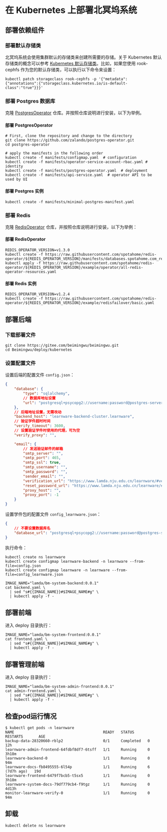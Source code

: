 # 在 Kubernetes 上部署北冥坞系统

## 部署依赖组件
### 部署默认存储类
北冥坞系统会使用集群默认的存储类来创建所需要的存储。关于 Kubernetes 默认存储类的概念可以参考 [Kubernetes 默认存储类](https://kubernetes.io/docs/tasks/administer-cluster/change-default-storage-class/)。比如，如果您使用 rook-cephfs 作为您的默认存储类，可以执行以下命令来设置：
```shell
kubectl patch storageclass rook-cephfs -p '{"metadata": {"annotations":{"storageclass.kubernetes.io/is-default-class":"true"}}}'
```

### 部署 Postgres 数据库
克隆 [PostgresOperator](https://github.com/zalando/postgres-operator.git) 仓库。并按照仓库说明进行安装，以下为举例。
#### 部署 PostgresOperator
```shell
# First, clone the repository and change to the directory
git clone https://github.com/zalando/postgres-operator.git
cd postgres-operator

# apply the manifests in the following order
kubectl create -f manifests/configmap.yaml  # configuration
kubectl create -f manifests/operator-service-account-rbac.yaml # identity
kubectl create -f manifests/postgres-operator.yaml  # deployment
kubectl create -f manifests/api-service.yaml  # operator API to be used by UI
```
#### 部署 Postgres 实例
```shell
kubectl create -f manifests/minimal-postgres-manifest.yaml
```

### 部署 Redis
克隆 [RedisOperator](https://github.com/spotahome/redis-operator.git) 仓库，并按照仓库说明进行安装，以下为举例：
#### 部署 RedisOperator
```shell
REDIS_OPERATOR_VERSION=v1.3.0
kubectl create -f https://raw.githubusercontent.com/spotahome/redis-operator/${REDIS_OPERATOR_VERSION}/manifests/databases.spotahome.com_redisfailovers.yaml
kubectl apply -f https://raw.githubusercontent.com/spotahome/redis-operator/${REDIS_OPERATOR_VERSION}/example/operator/all-redis-operator-resources.yaml
```
#### 部署 Redis 实例
```shell
REDIS_OPERATOR_VERSION=v1.2.4
kubectl create -f https://raw.githubusercontent.com/spotahome/redis-operator/${REDIS_OPERATOR_VERSION}/example/redisfailover/basic.yaml
```

## 部署后端
### 下载部署文件
```shell
git clone https://gitee.com/beimingwu/beimingwu.git
cd Beimingwu/deploy/kubernetes
```
### 设置配置文件
设置后端的配置文件 `config.json`：
```json
{
    "database": {
        "type": "sqlalchemy",
        // 数据库地址设置
        "url": "postgresql+psycopg2://username:password@postgres-server.default/learnware_backend"
    },
    // 后端地址设置，无需改动
    "backend_host": "learnware-backend-cluster.learnware",
    // 验证学件超时时间
    "verify_timeout": 3600,
    // 设置验证学件时使用的代理，可为空
    "verify_proxy": "",

    "email": {
        // 发送验证邮件的邮箱
        "smtp_server": "",
        "smtp_port": 465,
        "smtp_ssl": true,
        "smtp_username": "",
        "smtp_password": "",
        "sender_email": "",
        "verification_url": "https://www.lamda.nju.edu.cn/learnware/#verify_email",
        "reset_password_url": "https://www.lamda.nju.edu.cn/learnware/#reset_password",
        "proxy_host": "",
        "proxy_port": -1
    }
}
```
设置学件包的配置文件 `config_learnware.json`：
```json
{
    // 不要设置数据库名
    "database_url": "postgresql+psycopg2://username:password@postgres-server.default"
}
```
执行命令：
```shell
kubectl create ns learnware
kubectl create configmap learnware-backend -n learnware --from-file=config.json
kubectl create configmap learnware -n learnware --from-file=config_learnware.json

IMAGE_NAME="lamda/bm-system-backend:0.0.1"
cat backend.yaml \
  | sed "s#{{IMAGE_NAME}}#$IMAGE_NAME#g" \
  | kubectl apply -f -
```

## 部署前端
进入 deploy 目录执行：
```shell
IMAGE_NAME="lamda/bm-system-frontend:0.0.1"
cat frontend.yaml \
  | sed "s#{{IMAGE_NAME}}#$IMAGE_NAME#g" \
  | kubectl apply -f -
```

## 部署管理前端
进入 deploy 目录执行：
```shell
IMAGE_NAME="lamda/bm-system-admin-frontend:0.0.1"
cat admin-frontend.yaml \
  | sed "s#{{IMAGE_NAME}}#$IMAGE_NAME#g" \
  | kubectl apply -f -
```

## 检查pod运行情况
```shell
$ kubectl get pods -n learnware
NAME                                        READY   STATUS      RESTARTS       AGE
backup-data-28320660-rblp2                  0/1     Completed   0              12h
learnware-admin-frontend-64fdbf8df7-6tsff   1/1     Running     0              3h18m
learnware-backend-0                         1/1     Running     0              94m
learnware-docs-fb8495555-6l54p              1/1     Running     6 (7d7h ago)   19d
learnware-frontend-6479f7bcb5-t5sx5         1/1     Running     0              3h18m
learnware-system-docs-79df779cb4-f9tgz      1/1     Running     0              4d13h
monitor-learnware-verify-0                  1/1     Running     0              94m
```

## 卸载
```shell
kubectl delete ns learnware
```